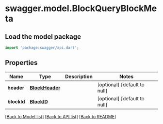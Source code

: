 # swagger.model.BlockQueryBlockMeta

## Load the model package
```dart
import 'package:swagger/api.dart';
```

## Properties
Name | Type | Description | Notes
------------ | ------------- | ------------- | -------------
**header** | [**BlockHeader**](BlockHeader.md) |  | [optional] [default to null]
**blockId** | [**BlockID**](BlockID.md) |  | [optional] [default to null]

[[Back to Model list]](../README.md#documentation-for-models) [[Back to API list]](../README.md#documentation-for-api-endpoints) [[Back to README]](../README.md)


